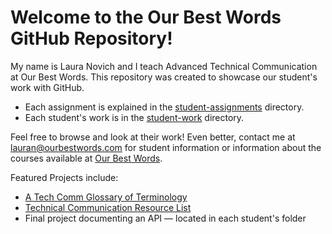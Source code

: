 # Welcome to the Our Best Words GitHub Repository! 

My name is Laura Novich and I teach Advanced Technical Communication at Our Best Words. 
This repository was created to showcase our student's work with GitHub.

* Each assignment is explained in the [student-assignments](student-assignments/readme.md) directory.
* Each student's work is in the [student-work](student-work/readme.md) directory.

Feel free to browse and look at their work! Even better, contact me at lauran@ourbestwords.com for student information or information about the courses available at [Our Best Words](https://ourbestwords.com/).


Featured Projects include:

* [A Tech Comm Glossary of Terminology](https://laura-novich-obw.github.io/glossary/readme.md)
* [Technical Communication Resource List](https://laura-novich-obw.github.io/TC-Resource-List/readme.md)
* Final project documenting an API &mdash; located in each student's folder
